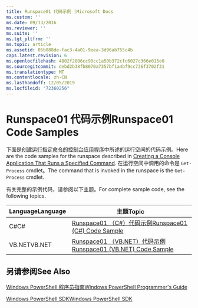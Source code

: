 ```yaml
---
title: Runspace01 代码示例 |Microsoft Docs
ms.custom: ''
ms.date: 09/13/2016
ms.reviewer: ''
ms.suite: ''
ms.tgt_pltfrm: ''
ms.topic: article
ms.assetid: 05b088de-fac3-4a01-9eea-3d96ab755c4b
caps.latest.revision: 6
ms.openlocfilehash: 4802f2806cc90cc1a50b372cfc6027c366e015e0
ms.sourcegitcommit: debd2b38fb8070a7357bf1a4bf9cc736f3702f31
ms.translationtype: MT
ms.contentlocale: zh-CN
ms.lasthandoff: 12/05/2019
ms.locfileid: "72360256"
---
```

# <a name="runspace01-code-samples"></a><span data-ttu-id="0a683-102">Runspace01 代码示例</span><span class="sxs-lookup"><span data-stu-id="0a683-102">Runspace01 Code Samples</span></span>

<span data-ttu-id="0a683-103">下面是[创建运行指定命令的控制台应用程序](/dotnet/csharp/programming-guide/inside-a-program/hello-world-your-first-program)中所述的运行空间的代码示例。</span><span class="sxs-lookup"><span data-stu-id="0a683-103">Here are the code samples for the runspace described in [Creating a Console Application That Runs a Specified Command](/dotnet/csharp/programming-guide/inside-a-program/hello-world-your-first-program).</span></span> <span data-ttu-id="0a683-104">在运行空间中调用的命令是 `Get-Process` cmdlet。</span><span class="sxs-lookup"><span data-stu-id="0a683-104">The command that is invoked in the runspace is the `Get-Process` cmdlet.</span></span>

<span data-ttu-id="0a683-105">有关完整的示例代码，请参阅以下主题。</span><span class="sxs-lookup"><span data-stu-id="0a683-105">For complete sample code, see the following topics.</span></span>

|<span data-ttu-id="0a683-106">Language</span><span class="sxs-lookup"><span data-stu-id="0a683-106">Language</span></span>|<span data-ttu-id="0a683-107">主题</span><span class="sxs-lookup"><span data-stu-id="0a683-107">Topic</span></span>|
|--------------|-----------|
|<span data-ttu-id="0a683-108">C#</span><span class="sxs-lookup"><span data-stu-id="0a683-108">C#</span></span>|[<span data-ttu-id="0a683-109">Runspace01 （C#）代码示例</span><span class="sxs-lookup"><span data-stu-id="0a683-109">Runspace01 (C#) Code Sample</span></span>](./runspace01-csharp-code-sample.md)|
|<span data-ttu-id="0a683-110">VB.NET</span><span class="sxs-lookup"><span data-stu-id="0a683-110">VB.NET</span></span>|[<span data-ttu-id="0a683-111">Runspace01 （VB.NET）代码示例</span><span class="sxs-lookup"><span data-stu-id="0a683-111">Runspace01 (VB.NET) Code Sample</span></span>](./runspace01-vb-net-code-sample.md)|

## <a name="see-also"></a><span data-ttu-id="0a683-112">另请参阅</span><span class="sxs-lookup"><span data-stu-id="0a683-112">See Also</span></span>

[<span data-ttu-id="0a683-113">Windows PowerShell 程序员指南</span><span class="sxs-lookup"><span data-stu-id="0a683-113">Windows PowerShell Programmer's Guide</span></span>](./windows-powershell-programmer-s-guide.md)

[<span data-ttu-id="0a683-114">Windows PowerShell SDK</span><span class="sxs-lookup"><span data-stu-id="0a683-114">Windows PowerShell SDK</span></span>](../windows-powershell-reference.md)
